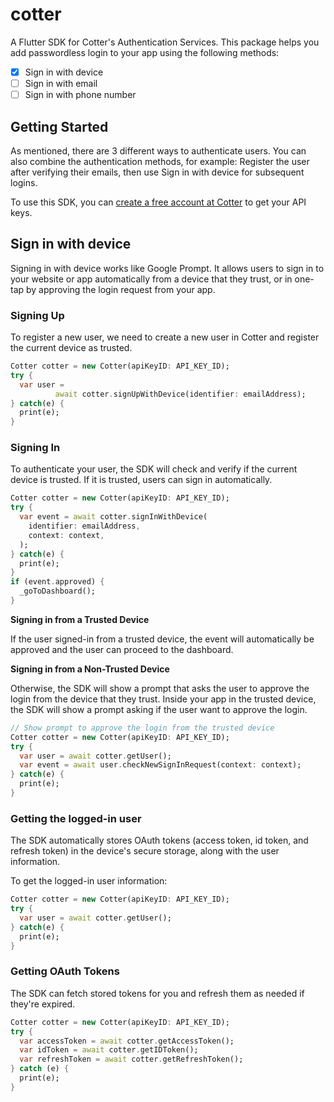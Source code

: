# cotter

A Flutter SDK for Cotter's Authentication Services. This package helps you add passwordless login to your app using the following methods:
- [x] Sign in with device
- [ ] Sign in with email
- [ ] Sign in with phone number

## Getting Started

As mentioned, there are 3 different ways to authenticate users. You can also combine the authentication methods, for example: Register the user after verifying their emails, then use Sign in with device for subsequent logins.

To use this SDK, you can [create a free account at Cotter](https://dev.cotter.app) to get your API keys.

## Sign in with device
Signing in with device works like Google Prompt. It allows users to sign in to your website or app automatically from a device that they trust, or in one-tap by approving the login request from your app.

### Signing Up
To register a new user, we need to create a new user in Cotter and register the current device as trusted.
```dart
Cotter cotter = new Cotter(apiKeyID: API_KEY_ID);
try {
  var user =
          await cotter.signUpWithDevice(identifier: emailAddress);
} catch(e) {
  print(e);
}
```

### Signing In
To authenticate your user, the SDK will check and verify if the current device is trusted. If it is trusted, users can sign in automatically. 

```dart
Cotter cotter = new Cotter(apiKeyID: API_KEY_ID);
try {
  var event = await cotter.signInWithDevice(
    identifier: emailAddress,
    context: context,
  );
} catch(e) {
  print(e);
}
if (event.approved) {
  _goToDashboard();
}
```

**Signing in from a Trusted Device**

If the user signed-in from a trusted device, the event will automatically be approved and the user can proceed to the dashboard.

**Signing in from a Non-Trusted Device**

Otherwise, the SDK will show a prompt that asks the user to approve the login from the device that they trust. Inside your app in the trusted device, the SDK will show a prompt asking if the user want to approve the login.

```dart
// Show prompt to approve the login from the trusted device
Cotter cotter = new Cotter(apiKeyID: API_KEY_ID);
try {
  var user = await cotter.getUser();
  var event = await user.checkNewSignInRequest(context: context);
} catch(e) {
  print(e);
}
```

### Getting the logged-in user

The SDK automatically stores OAuth tokens (access token, id token, and refresh token) in the device's secure storage, along with the user information.

To get the logged-in user information:
```dart
Cotter cotter = new Cotter(apiKeyID: API_KEY_ID);
try {
  var user = await cotter.getUser();
} catch(e) {
  print(e);
}
```

### Getting OAuth Tokens

The SDK can fetch stored tokens for you and refresh them as needed if they're expired.

```dart
Cotter cotter = new Cotter(apiKeyID: API_KEY_ID);
try {
  var accessToken = await cotter.getAccessToken();
  var idToken = await cotter.getIDToken();
  var refreshToken = await cotter.getRefreshToken();
} catch (e) {
  print(e);
}
```